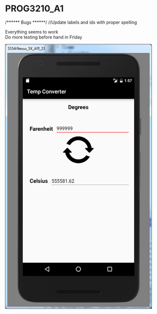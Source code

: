 # PROG3210_A1


/****** Bugs ******/
//Update labels and ids with proper spelling<br>

Everything seems to work<br>
Do more testing before hand in Friday


![screencap](/screenscaps/screencap.png)
